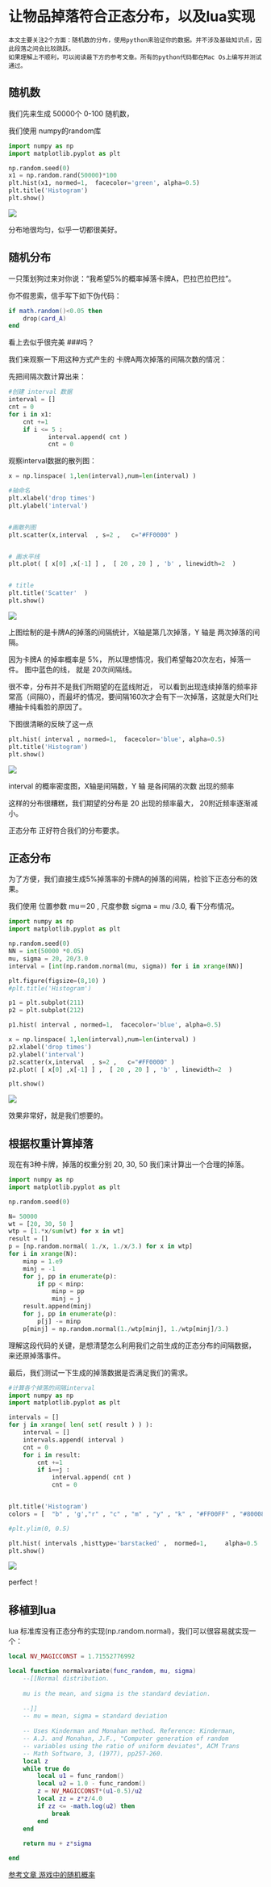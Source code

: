 # 让物品掉落符合正态分布，以及lua实现

    本文主要关注2个方面：随机数的分布，使用python来验证你的数据。并不涉及基础知识点，因此段落之间会比较跳跃。
    如果理解上不顺利，可以阅读最下方的参考文章。所有的python代码都在Mac Os上编写并测试通过。

## 随机数
我们先来生成 50000个 0-100 随机数， 

我们使用 numpy的random库 

```python
import numpy as np
import matplotlib.pyplot as plt

np.random.seed(0)
x1 = np.random.rand(50000)*100
plt.hist(x1, normed=1,  facecolor='green', alpha=0.5)
plt.title('Histogram')
plt.show()
```

![](https://raw.githubusercontent.com/mebusy/notes/master/imgs/random_1.png)

分布地很均匀，似乎一切都很美好。


## 随机分布

一只策划狗过来对你说：“我希望5%的概率掉落卡牌A，巴拉巴拉巴拉”。 

你不假思索，信手写下如下伪代码：

```lua
if math.random()<0.05 then
    drop(card_A)
end
```
看上去似乎很完美 
###吗？

我们来观察一下用这种方式产生的 卡牌A两次掉落的间隔次数的情况：

先把间隔次数计算出来：

```python
#创建 interval 数据
interval = []
cnt = 0
for i in x1:
    cnt +=1
    if i <= 5 :
           interval.append( cnt ) 
           cnt = 0
```

观察interval数据的散列图：
```python
x = np.linspace( 1,len(interval),num=len(interval) )

#轴命名
plt.xlabel('drop times')
plt.ylabel('interval')


#画散列图
plt.scatter(x,interval  , s=2 ,   c="#FF0000" )


# 画水平线
plt.plot( [ x[0] ,x[-1] ] ,  [ 20 , 20 ] , 'b' , linewidth=2  )


# title
plt.title('Scatter'  )
plt.show()
```

![](https://raw.githubusercontent.com/mebusy/notes/master/imgs/random_2.png)

上图绘制的是卡牌A的掉落的间隔统计，X轴是第几次掉落，Y 轴是 两次掉落的间隔。

因为卡牌A 的掉率概率是 5%， 所以理想情况，我们希望每20次左右，掉落一件。
图中蓝色的线， 就是 20次间隔线。

很不幸，分布并不是我们所期望的在蓝线附近，
可以看到出现连续掉落的频率非常高（间隔0），而最坏的情况，要间隔160次才会有下一次掉落，这就是大R们吐槽抽卡纯看脸的原因了。

下图很清晰的反映了这一点

```python
plt.hist( interval , normed=1,  facecolor='blue', alpha=0.5)
plt.title('Histogram')
plt.show()
```
![](https://raw.githubusercontent.com/mebusy/notes/master/imgs/random_3.png)

interval 的概率密度图，X轴是间隔数，Y 轴 是各间隔的次数 出现的频率 

这样的分布很糟糕，我们期望的分布是 20 出现的频率最大， 20附近频率逐渐减小。 

正态分布 正好符合我们的分布要求。

## 正态分布
为了方便，我们直接生成5%掉落率的卡牌A的掉落的间隔，检验下正态分布的效果。 

我们使用 位置参数 mu＝20  , 尺度参数 sigma = mu /3.0,  看下分布情况。

```python
import numpy as np
import matplotlib.pyplot as plt

np.random.seed(0)
NN = int(50000 *0.05)
mu, sigma = 20, 20/3.0
interval = [int(np.random.normal(mu, sigma)) for i in xrange(NN)]

plt.figure(figsize=(8,10) )
#plt.title('Histogram')

p1 = plt.subplot(211)
p2 = plt.subplot(212)

p1.hist( interval , normed=1,  facecolor='blue', alpha=0.5)

x = np.linspace( 1,len(interval),num=len(interval) )
p2.xlabel('drop times')
p2.ylabel('interval')
p2.scatter(x,interval  , s=2 ,   c="#FF0000" )
p2.plot( [ x[0] ,x[-1] ] ,  [ 20 , 20 ] , 'b' , linewidth=2  )

plt.show()
```

![](https://raw.githubusercontent.com/mebusy/notes/master/imgs/random_4.png)

效果非常好，就是我们想要的。


## 根据权重计算掉落
现在有3种卡牌，掉落的权重分别 20, 30, 50 
我们来计算出一个合理的掉落。

```python
import numpy as np
import matplotlib.pyplot as plt

np.random.seed(0)

N= 50000
wt = [20, 30, 50 ]
wtp = [1.*x/sum(wt) for x in wt]
result = []
p = [np.random.normal( 1./x, 1./x/3.) for x in wtp]
for i in xrange(N):
	minp = 1.e9
	minj = -1
	for j, pp in enumerate(p):
		if pp < minp:
			minp = pp
			minj = j
	result.append(minj)
	for j, pp in enumerate(p):
		p[j] -= minp
	p[minj] = np.random.normal(1./wtp[minj], 1./wtp[minj]/3.)
```

理解这段代码的关键，是想清楚怎么利用我们之前生成的正态分布的间隔数据， 
来还原掉落事件。

最后，我们测试一下生成的掉落数据是否满足我们的需求。

```python
#计算各个掉落的间隔interval
import numpy as np
import matplotlib.pyplot as plt

intervals = []
for j in xrange( len( set( result ) ) ):
	interval = []
	intervals.append( interval )
	cnt = 0
	for i in result:
		cnt +=1
		if i==j :
			interval.append( cnt ) 
			cnt = 0


plt.title('Histogram')
colors = [  "b" , 'g',"r" , "c" , "m" , "y" , "k" , "#FF00FF" , "#800080"  ]

#plt.ylim(0, 0.5)

plt.hist( intervals ,histtype='barstacked' ,  normed=1,     alpha=0.5  ) #facecolor= colors[j]
plt.show()
```

![](https://raw.githubusercontent.com/mebusy/notes/master/imgs/random_5.png)

perfect！

## 移植到lua

lua 标准库没有正态分布的实现(np.random.normal)，我们可以很容易就实现一个：

```lua
local NV_MAGICCONST = 1.71552776992

local function normalvariate(func_random, mu, sigma)
    --[[Normal distribution.
    
    mu is the mean, and sigma is the standard deviation.
    
    --]]
    -- mu = mean, sigma = standard deviation
    
    -- Uses Kinderman and Monahan method. Reference: Kinderman,
    -- A.J. and Monahan, J.F., "Computer generation of random
    -- variables using the ratio of uniform deviates", ACM Trans
    -- Math Software, 3, (1977), pp257-260.
    local z
    while true do
        local u1 = func_random()
        local u2 = 1.0 - func_random()
        z = NV_MAGICCONST*(u1-0.5)/u2
        local zz = z*z/4.0
        if zz <= -math.log(u2) then
            break
        end
    end
        
    return mu + z*sigma

end
```

[参考文章 游戏中的随机概率](http://huangwei.pro/2015-07/game-random/)

